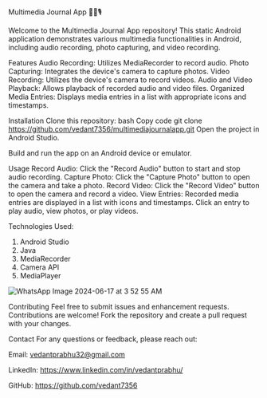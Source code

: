 Multimedia Journal App 📸🎥🎙️


Welcome to the Multimedia Journal App repository! This static Android application demonstrates various multimedia functionalities in Android, including audio recording, photo capturing, and video recording.

Features
Audio Recording: Utilizes MediaRecorder to record audio.
Photo Capturing: Integrates the device's camera to capture photos.
Video Recording: Utilizes the device's camera to record videos.
Audio and Video Playback: Allows playback of recorded audio and video files.
Organized Media Entries: Displays media entries in a list with appropriate icons and timestamps.

Installation
Clone this repository:
bash
Copy code
git clone https://github.com/vedant7356/multimediajournalapp.git
Open the project in Android Studio.

Build and run the app on an Android device or emulator.

Usage
Record Audio: Click the "Record Audio" button to start and stop audio recording.
Capture Photo: Click the "Capture Photo" button to open the camera and take a photo.
Record Video: Click the "Record Video" button to open the camera and record a video.
View Entries: Recorded media entries are displayed in a list with icons and timestamps. Click an entry to play audio, view photos, or play videos.

Technologies Used:

1. Android Studio
2. Java
3. MediaRecorder
3. Camera API
5. MediaPlayer

![WhatsApp Image 2024-06-17 at 3 52 55 AM](https://github.com/vedant7356/multimediajournalapp/assets/52303673/990bea52-a958-440a-971f-84b29c261791)

Contributing
Feel free to submit issues and enhancement requests. Contributions are welcome! Fork the repository and create a pull request with your changes.

Contact
For any questions or feedback, please reach out:

Email: vedantprabhu32@gmail.com

LinkedIn: https://www.linkedin.com/in/vedantprabhu/

GitHub: https://github.com/vedant7356 
